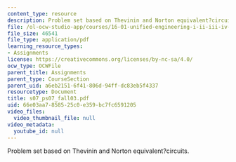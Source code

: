 ```yaml
---
content_type: resource
description: Problem set based on Thevinin and Norton equivalent?circuits.
file: /ol-ocw-studio-app/courses/16-01-unified-engineering-i-ii-iii-iv-fall-2005-spring-2006/66e03aa7858525c0e359bc7fc6591205_s07_ps07_fall03.pdf
file_size: 46541
file_type: application/pdf
learning_resource_types:
- Assignments
license: https://creativecommons.org/licenses/by-nc-sa/4.0/
ocw_type: OCWFile
parent_title: Assignments
parent_type: CourseSection
parent_uid: a6eb2151-6f41-806d-94ff-dc83eb5f4337
resourcetype: Document
title: s07_ps07_fall03.pdf
uid: 66e03aa7-8585-25c0-e359-bc7fc6591205
video_files:
  video_thumbnail_file: null
video_metadata:
  youtube_id: null
---
```

Problem set based on Thevinin and Norton equivalent?circuits.